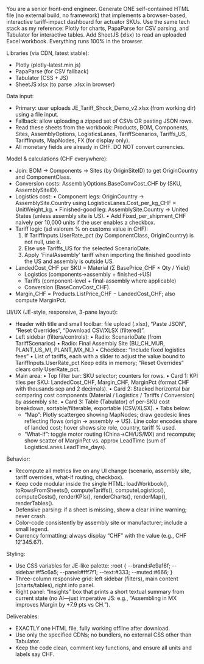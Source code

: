 You are a senior front-end engineer. Generate ONE self-contained HTML file
(no external build, no framework) that implements a browser-based, interactive
tariff-impact dashboard for actuator SKUs. Use the same tech stack as my reference:
Plotly for charts, PapaParse for CSV parsing, and Tabulator for interactive tables.
Add SheetJS (xlsx) to read an uploaded Excel workbook. Everything runs 100% in the browser.

Libraries (via CDN, latest stable):
- Plotly (plotly-latest.min.js)
- PapaParse (for CSV fallback)
- Tabulator (CSS + JS)
- SheetJS xlsx (to parse .xlsx in browser)

Data input:
- Primary: user uploads JE_Tariff_Shock_Demo_v2.xlsx (from working dir) using a file input.
- Fallback: allow uploading a zipped set of CSVs OR pasting JSON rows.
- Read these sheets from the workbook: Products, BOM, Components, Sites, AssemblyOptions,
  LogisticsLanes, TariffScenarios, Tariffs_US, TariffInputs, MapNodes, FX (for display only).
- All monetary fields are already in CHF. DO NOT convert currencies.

Model & calculations (CHF everywhere):
- Join: BOM -> Components -> Sites (by OriginSiteID) to get OriginCountry and ComponentClass.
- Conversion costs: AssemblyOptions.BaseConvCost_CHF by (SKU, AssemblySiteID).
- Logistics cost:
  • Component legs: OriginCountry -> AssemblySite.Country using LogisticsLanes.Cost_per_kg_CHF × UnitWeight_kg.
  • Finished-good leg: AssemblySite.Country -> United States (unless assembly site is US).
  • Add Fixed_per_shipment_CHF naively per 10,000 units if the user enables a checkbox.
- Tariff logic (ad valorem % on customs value in CHF):
  1) If TariffInputs.UserRate_pct (by ComponentClass, OriginCountry) is not null, use it.
  2) Else use Tariffs_US for the selected ScenarioDate.
  3) Apply 'FinalAssembly' tariff when importing the finished good into the US and assembly is outside US.
- LandedCost_CHF per SKU = Material (Σ BasePrice_CHF × Qty / Yield)
  + Logistics (components→assembly + finished→US)
  + Tariffs (component-level + final-assembly where applicable)
  + Conversion (BaseConvCost_CHF).
- Margin_CHF = Products.ListPrice_CHF − LandedCost_CHF; also compute MarginPct.

UI/UX (JE-style, responsive, 3-pane layout):
- Header with title and small toolbar: file upload (.xlsx), “Paste JSON”, “Reset Overrides”, “Download CSV/XLSX (filtered)”.
- Left sidebar (filters/controls):
  • Radio: ScenarioDate (from TariffScenarios)
  • Radio: Final Assembly Site (BU_CH_MUR, PLANT_US_MI, PLANT_MX_NL)
  • Checkbox: “Include fixed logistics fees”
  • List of tariffs, each with a slider to adjust the value bound to TariffInputs.UserRate_pct 
    Keep edits in memory; “Reset Overrides” clears only UserRate_pct.
- Main area:
  • Top filter bar: SKU selector; counters for rows.
  • Card 1: KPI tiles per SKU: LandedCost_CHF, Margin_CHF, MarginPct (format CHF with thousands sep and 2 decimals).
  • Card 2: Stacked horizontal bar comparing cost components (Material / Logistics / Tariffs / Conversion) by assembly site.
  • Card 3: Table (Tabulator) of per-SKU cost breakdown, sortable/filterable, exportable (CSV/XLSX).
  • Tabs below:
    - “Map”: Plotly scattergeo showing MapNodes; draw geodesic lines reflecting flows
      (origin → assembly → US). Line color encodes share of landed cost; hover shows site role,
      country, tariff % used.
    - “What-if”: toggle motor routing (China→CH/US/MX) and recompute; show scatter of
      MarginPct vs. approx LeadTime (sum of LogisticsLanes.LeadTime_days).

Behavior:
- Recompute all metrics live on any UI change (scenario, assembly site, tariff overrides, what-if routing, checkbox).
- Keep code modular inside the single HTML: loadWorkbook(), toRowsFromSheets(), computeTariffs(), computeLogistics(),
  computeCosts(), renderKPIs(), renderCharts(), renderMap(), renderTables().
- Defensive parsing: if a sheet is missing, show a clear inline warning; never crash.
- Color-code consistently by assembly site or manufacturer; include a small legend.
- Currency formatting: always display “CHF” with the value (e.g., CHF 12’345.67).

Styling:
- Use CSS variables for JE-like palette:
  :root { --brand:#e9a16f; --sidebar:#f5c6a5; --panel:#fff7f1; --text:#333; --muted:#666; }
- Three-column responsive grid: left sidebar (filters), main content (charts/tables), right info panel.
- Right panel: “Insights” box that prints a short textual summary from current state
  (no AI—just imperative JS: e.g., “Assembling in MX improves Margin by +7.9 pts vs CH.”).

Deliverables:
- EXACTLY one HTML file, fully working offline after download.
- Use only the specified CDNs; no bundlers, no external CSS other than Tabulator.
- Keep the code clean, comment key functions, and ensure all units and labels say CHF.
